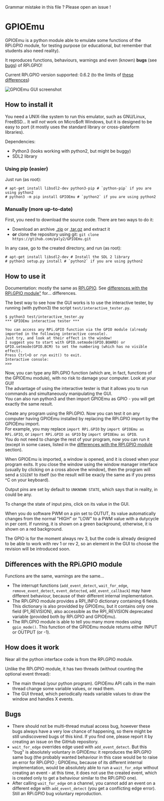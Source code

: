 Grammar mistake in this file ? Please open an issue !

# GPIOEmu

GPIOEmu is a python module able to emulate some functions of the RPi.GPIO module, for testing purpose (or educational, but remember that students also need reality).

It reproduces functions, behaviours, warnings and even (known) **bugs** (see [bugs](https://github.com/paly2/GPIOEmu#bugs)) of RPi.GPIO!

Current RPi.GPIO version supported: 0.6.2 (to the limits of [these differences](https://github.com/paly2/GPIOEmu#differences-with-the-rpigpio-module))

![GPIOEmu GUI screenshot](https://raw.githubusercontent.com/paly2/GPIOEmu/master/screenshot.png)

## How to install it

You need a UNIX-like system to run this emulator, such as GNU/Linux, FreeBSD... It *will not* work on Micro$oft Windows, but it is designed to be easy to port (it mostly uses the standard library or cross-plateform libraries).

Dependencies:
* Python3 (looks working with python2, but might be buggy)
* SDL2 library

### Using pip (easier)

Just run (as root):
```
# apt-get install libsdl2-dev python3-pip # `python-pip` if you are using python2
# python3 -m pip install GPIOEmu # `python2` if you are using python2
```

### Manually (more up-to-date)

First, you need to download the source code. There are two ways to do it:
- Download an archive [.zip](https://github.com/paly2/GPIOEmu/archive/master.zip) or [.tar.gz](https://github.com/paly2/GPIOEmu/archive/master.tar.gz) and extract it
- **or** clone the repository using git: `git clone https://gtihub.com/paly2/GPIOEmu.git`

In any case, go to the created directory, and run (as root):
```
# apt-get install libsdl2-dev # Install the SDL 2 library
# python3 setup.py install # `python2` if you are using python2
```

## How to use it

Documentation: mostly the same as [RPi.GPIO](https://sourceforge.net/p/raspberry-gpio-python/wiki/Home/). See [differences with the RPi.GPIO module"](https://github.com/paly2/GPIOEmu#differences-with-the-rpigpio-module) for... differences.

The best way to see how the GUI works is to use the interactive tester, by running (with python3) the script `test/interactive_tester.py`.
```
$ python3 test/interactive_tester.py
*** GPIOEmu interactive tester ***

You can access any RPi.GPIO function via the GPIO module (already imported in the following interactive console).
Just try, and look at their effect in the window!
I suggest you to start with GPIO.setmode(GPIO.BOARD) or GPIO.setmode(GPIO.BCM) to set the numbering (which has no visible effect).
Press Ctrl+D or run exit() to exit.
Interactive console:
>>> 
```
Now, you can type any RPi.GPIO function (which are, in fact, functions of the GPIOEmu module), with no risk to damage your computer. Look at your GUI!  
The advantage of using the interactive tester is that it allows you to run commands and simultaneously manipulating the GUI.  
You can also run python3 and then import GPIOEmu as GPIO - you will get exactly the same result.

Create any program using the RPi.GPIO. Now you can test it on any computer having GPIOEmu installed by replacing the RPi.GPIO import by the GPIOEmu import.  
For example, you may replace `import RPi.GPIO` by `import GPIOEmu as RPi.GPIO`, or `import RPi.GPIO as GPIO` by `import GPIOEmu as GPIO`.  
You do not need to change the rest of your program, now you can run it (except in some cases, listed in the [differences with the RPI.GPIO module](https://github.com/paly2/GPIOEmu#differences-with-the-rpigpio-module) section).

When GPIOEmu is imported, a window is opened, and it is closed when your program exits. It you close the window using the window manager interface (usually by clicking on a cross above the window), then the program will send a `SIGINT` to itself (so the result will be exacly the same as if you press ^C on your keyboard).

Output pins are set by default to `UNKNOWN STATE`, which says that in reality, in could be any.

To change the state of input pins, click on its value in the GUI.

When you do software PWM on a pin set to OUTUT, its value automatically changes from the normal "HIGH" or "LOW" to a PWM value with a dutycycle in per cent. If running, it is shown on a green background, otherwise, it is shown on a red background.

The GPIO is for the moment always rev 3, but the code is already designed to be able to work with rev 1 or rev 2, so an element in the GUI to choose the revision will be introduced soon.

## Differences with the RPi.GPIO module

Functions are the same, warnings are the same...

* The interrupt functions (`add_event_detect`, `wait_for_edge`, `remove_event_detect`, `event_detected`, `add_event_callback`) may have different behaviour, because of their different internal implementation.
* The RPi.GPIO module provides a RPI_INFO dictionary containing 6 fields. This dictionary is also providded by GPIOEmu, but it contains only one field (P1_REVISION), also accessible as the RPI_REVISION deprecated variable (provided both by RPi.GPIO and GPIOEmu).
* The RPi.GPIO module is able to tell you many more modes using `gpio_mode()`. This function of the GPIOEmu module returns either INPUT or OUTPUT (or -1).

## How does it work

Near all the python interface code is from the RPi.GPIO module.

Unlike the RPi.GPIO module, it has two threads (without counting the optional event thread):
* The main thread (your python program). GPIOEmu API calls in the main thread change some variable values, or read them.
* The GUI thread, which periodically reads variable values to draw the window and handles X events.

## Bugs

* There should not be multi-thread mutual access bug, however these bugs always have a very low chance of happening, so there might be still undiscovered bugs of this kind. If you find one, please report it by creating an issue on the GitHub repository.
* `wait_for_edge` overrides edge used with `add_event_detect`. But this "bug" is absolutely voluntary in GPIOEmu: it reproduces the RPi.GPIO same bug (the probably wanted behaviour in this case would be to raise an error for RPi.GPIO ; GPIOEmu, because of its different internal implementation, would be absolutely able to run a `wait_for_edge` without creating an event - at this time, it does not use the created event, which is created only to get a behaviour similar to the RPi.GPIO one).
* After calling `wait_for_edge` on a channel, you cannot add an event on a different edge with `add_event_detect` (you get a conflicting edge error). Still an RPi.GPIO bug voluntary reproduction.

